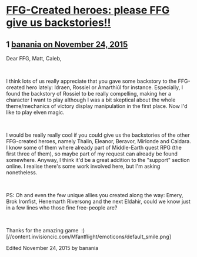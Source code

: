 # [FFG-Created heroes: please FFG give us backstories!!](https://community.fantasyflightgames.com/topic/194272-ffg-created-heroes-please-ffg-give-us-backstories/)

## 1 [banania on November 24, 2015](https://community.fantasyflightgames.com/topic/194272-ffg-created-heroes-please-ffg-give-us-backstories/?do=findComment&comment=1905770)

Dear FFG, Matt, Caleb,

 

I think lots of us really appreciate that you gave some backstory to the FFG-created hero lately: Idraen, Rossiel or Amarthiúl for instance. Especially, I found the backstory of Rossiel to be really compelling, making her a character I want to play although I was a bit skeptical about the whole theme/mechanics of victory display manipulation in the first place. Now I'd like to play elven magic.

 

I would be really really cool if you could give us the backstories of the other FFG-created heroes, namely Thalin, Eleanor, Beravor, Mirlonde and Caldara. I know some of them where already part of Middle-Earth quest RPG (the first three of them), so maybe part of my request can already be found somewhere. Anyway, I think it'd be a great addition to the "support" section online. I realise there's some work involved here, but I'm asking nonetheless.

 

PS: Oh and even the few unique allies you created along the way: Emery, Brok Ironfist, Henemarth Riversong and the next Eldahir, could we know just in a few lines who those fine free-people are?

 

Thanks for the amazing game  :) [//content.invisioncic.com/Mfantflight/emoticons/default_smile.png]

Edited November 24, 2015 by banania

